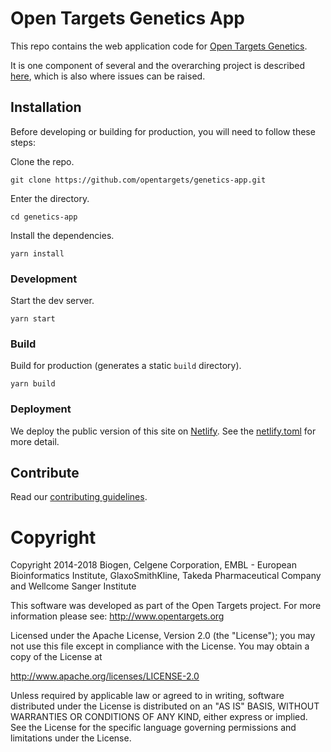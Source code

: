 # Open Targets Genetics App

This repo contains the web application code for [Open Targets Genetics](https://genetics-app.netlify.com).

It is one component of several and the overarching project is described [here](https://github.com/opentargets/genetics), which is also where issues can be raised.

## Installation

Before developing or building for production, you will need to follow these steps:

Clone the repo.

```
git clone https://github.com/opentargets/genetics-app.git
```

Enter the directory.

```
cd genetics-app
```

Install the dependencies.

```
yarn install
```

### Development

Start the dev server.

```
yarn start
```

### Build

Build for production (generates a static `build` directory).

```
yarn build
```

### Deployment

We deploy the public version of this site on [Netlify](https://www.netlify.com/). See the [netlify.toml](netlify.toml) for more detail.

## Contribute

Read our [contributing guidelines](CONTRIBUTING.md).

# Copyright

Copyright 2014-2018 Biogen, Celgene Corporation, EMBL - European Bioinformatics Institute, GlaxoSmithKline, Takeda Pharmaceutical Company and Wellcome Sanger Institute

This software was developed as part of the Open Targets project. For more information please see: http://www.opentargets.org

Licensed under the Apache License, Version 2.0 (the "License");
you may not use this file except in compliance with the License.
You may obtain a copy of the License at

http://www.apache.org/licenses/LICENSE-2.0

Unless required by applicable law or agreed to in writing, software
distributed under the License is distributed on an "AS IS" BASIS,
WITHOUT WARRANTIES OR CONDITIONS OF ANY KIND, either express or implied.
See the License for the specific language governing permissions and
limitations under the License.
